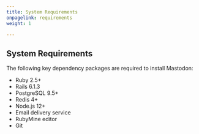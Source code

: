 ```yaml
---
title: System Requirements
onpagelink: requirements
weight: 1

---
```



System Requirements
-------------------

The following key dependency packages are required to install Mastodon:

*   Ruby 2.5+
*   Rails 6.1.3
*   PostgreSQL 9.5+
*   Redis 4+
*   Node.js 12+
*   Email delivery service
*   RubyMine editor
*   Git